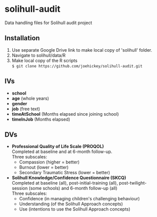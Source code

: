 # solihull-audit
Data handling files for Solihull audit project

## Installation
1. Use separate Google Drive link to make local copy of 'solihull' folder.
2. Navigate to solihull/data/R
3. Make local copy of the R scripts  
```$ git clone https://github.com/joehickey/solihull-audit.git```

## IVs
- **school**
- **age** (whole years)
- **gender**
- **job** (free text)
- **timeAtSchool** (Months elapsed since joining school)
- **timeInJob** (Months elapsed)

## DVs
- **Professional Quality of Life Scale (PROQOL)**  
Completed at baseline and at 6-month follow-up.  
Three subscales:
  - Compassion (higher = better)
  - Burnout (lower = better)
  - Secondary Traumatic Stress (lower = better)
- **Solihull Knowledge/Confidence Questionnaire (SKCQ)**  
Completed at baseline (all), post-initial-training (all), post-twilight-session (some schools) and 6-month follow-up (all)  
Three subscales:
  - Confidence (in managing children's challenging behaviour)
  - Understanding (of the Solihull Approach concepts)
  - Use (intentions to use the Solihull Approach concepts)
